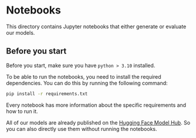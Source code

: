 # Notebooks

This directory contains Jupyter notebooks that either generate or evaluate our models.

## Before you start

Before you start, make sure you have `python > 3.10` installed.

To be able to run the notebooks, you need to install the required dependencies. You can do this by running the following command:

```bash
pip install -r requirements.txt
```

Every notebook has more information about the specific requirements and how to run it.

All of our models are already published on the [Hugging Face Model Hub](https://huggingface.co/nlp-group-6). So you can also directly use them without running the notebooks.